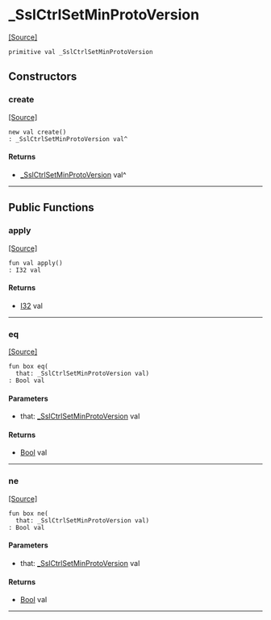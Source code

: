 # _SslCtrlSetMinProtoVersion
<span class="source-link">[[Source]](src/net-ssl/_ssl_versions.md#L1)</span>
```pony
primitive val _SslCtrlSetMinProtoVersion
```

## Constructors

### create
<span class="source-link">[[Source]](src/net-ssl/_ssl_versions.md#L1)</span>


```pony
new val create()
: _SslCtrlSetMinProtoVersion val^
```

#### Returns

* [_SslCtrlSetMinProtoVersion](net-ssl-_SslCtrlSetMinProtoVersion.md) val^

---

## Public Functions

### apply
<span class="source-link">[[Source]](src/net-ssl/_ssl_versions.md#L1)</span>


```pony
fun val apply()
: I32 val
```

#### Returns

* [I32](builtin-I32.md) val

---

### eq
<span class="source-link">[[Source]](src/net-ssl/_ssl_versions.md#L1)</span>


```pony
fun box eq(
  that: _SslCtrlSetMinProtoVersion val)
: Bool val
```
#### Parameters

*   that: [_SslCtrlSetMinProtoVersion](net-ssl-_SslCtrlSetMinProtoVersion.md) val

#### Returns

* [Bool](builtin-Bool.md) val

---

### ne
<span class="source-link">[[Source]](src/net-ssl/_ssl_versions.md#L1)</span>


```pony
fun box ne(
  that: _SslCtrlSetMinProtoVersion val)
: Bool val
```
#### Parameters

*   that: [_SslCtrlSetMinProtoVersion](net-ssl-_SslCtrlSetMinProtoVersion.md) val

#### Returns

* [Bool](builtin-Bool.md) val

---

